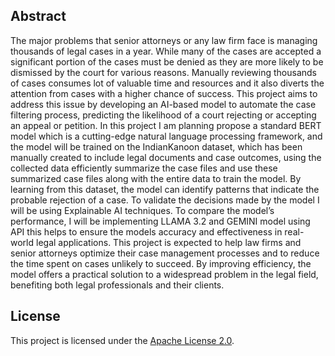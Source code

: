 ## Abstract
The major problems that senior attorneys or any law 
firm face is managing thousands of legal cases in a  year. 
While many of the cases are accepted a significant portion 
of the cases must be denied as they are  more likely to be 
dismissed by the court for various reasons. Manually 
reviewing thousands of cases consumes lot of valuable time 
and resources and it also diverts the attention from cases 
with a higher chance of success. This project aims to 
address this issue by developing an AI-based model to 
automate the case filtering process, predicting the 
likelihood of a court rejecting or accepting an appeal or 
petition. In this project I am planning propose a standard 
BERT model which is a cutting-edge natural language 
processing framework, and the model will be trained on the 
IndianKanoon dataset, which has been manually created 
to include legal documents and case outcomes, using the 
collected data efficiently summarize the case files and use 
these summarized case files along with the entire data to 
train the model. By learning from this dataset, the model 
can identify patterns that indicate the probable rejection of 
a case. To validate the decisions made by the model I will 
be using Explainable AI techniques. To compare the 
model’s performance, I will be implementing LLAMA 3.2 
and GEMINI model using API this helps to ensure the 
models accuracy and effectiveness in real-world legal 
applications. This project is expected to help law firms and 
senior attorneys optimize their case management 
processes and to reduce the time spent on cases unlikely to 
succeed. By improving efficiency, the model offers a 
practical solution to a widespread problem in the legal 
field, benefiting both legal professionals and their clients.


## License

This project is licensed under the [Apache License 2.0](LICENSE).
